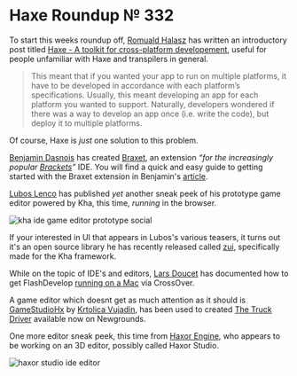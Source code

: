 [_template]: ../templates/roundup.html
[date]: / "2015-08-11 10:05:00"
[modified]: / "2015-08-11 10:05:00"
[published]: / "2015-08-11 10:05:00"
[“”]: a ""
# Haxe Roundup № 332

To start this weeks roundup off, [Romuald Halasz][tw1] has written an introductory
post titled [Haxe - A toolkit for cross-platform developement][l1], useful for 
people unfamiliar with Haxe and transpilers in general.

> This meant that if you wanted your app to run on multiple platforms, it have to 
be developed in accordance with each platform’s specifications. Usually, this 
meant developing an app for each platform you wanted to support. Naturally, 
developers wondered if there was a way to develop an app once (i.e. write the code),
but deploy it to multiple platforms.

Of course, Haxe is _just_ one solution to this problem.

[Benjamin Dasnois][tw2] has created [Braxet][l2], an extension _“for the 
increasingly popular [Brackets][l3]”_ IDE. You will find a quick and easy guide
to getting started with the Braxet extension in Benjamin's [article][l2].

[Lubos Lenco][tw3] has published _yet_ another sneak peek of his prototype game
editor powered by Kha, this time, _running_ in the browser.

![kha ide game editor prototype social](/img/332/khaide.png "Lubos Lenco's (@luboslenco) Kha powered game editor.")

If your interested in UI that appears in Lubos's various teasers, it turns out it's
an open source library he has recently released called [zui][l4], specifically made
for the Kha framework.

While on the topic of IDE's and editors, [Lars Doucet][tw4] has documented how
to get FlashDevelop [running on a Mac][l5] via CrossOver.

A game editor which doesnt get as much attention as it should is [GameStudioHx][l6]
by [Krtolica Vujadin][tw5], has been used to created [The Truck Driver][l7] available
now on Newgrounds.

One more editor sneak peek, this time from [Haxor Engine][tw6], who appears to be
working on an 3D editor, possibly called Haxor Studio.

![haxor studio ide editor](/img/332/haxorstudio.jpg "Haxor Engine working on a prototype 3D? editor.")

[tw6]: https://twitter.com/HaxorEngine "@HaxorEngine"
[tw5]: https://twitter.com/GameStudioHx "@GameStudioHx"
[tw4]: https://twitter.com/larsiusprime "@larsiusprime"
[tw3]: https://twitter.com/luboslenco "@luboslenco"
[tw2]: https://twitter.com/Pignoufou_ "@Pignoufou_"
[tw1]: https://twitter.com/romihalasz "@romihalasz"

[l7]: http://www.newgrounds.com/portal/view/661329 "The Truck Driver"
[l6]: http://gamestudiohx.com/ "GameStudioHx - Cross-platform game editor"
[l5]: https://github.com/fdorg/flashdevelop/issues/818#issuecomment-130445156 "FlashDevelop on OSX via CrossOver"
[l4]: https://github.com/luboslenco/zui "ZUI on GitHub"
[l3]: http://www.brackets.io/ "A modern, open source code editor that understands web design"
[l2]: http://www.benjamindasnois.com/braxet-haxe-in-brackets/ "Braxet - Haxe in Brackets"
[l1]: http://blog.romualdhalasz.com/2015/08/haxe-a-toolkit-for-cross-platform-development/ "Haxe - A toolkit for cross-platform developement"
